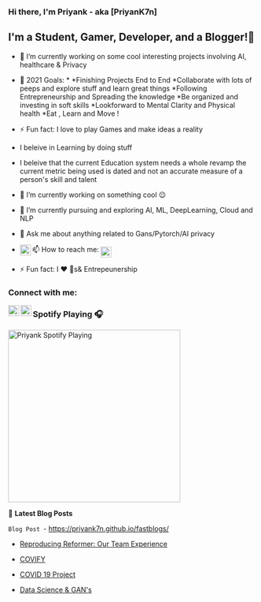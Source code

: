 ### Hi there, I'm Priyank  - aka [PriyanK7n]
## I'm a Student, Gamer, Developer, and a Blogger!👋

- 🔭 I’m currently working on some cool interesting projects involving AI, healthcare & Privacy  
- 🥅 2021 Goals: *
                 *Finishing Projects End to End
                 *Collaborate with lots of peeps and explore stuff and learn great things
                 *Following Entrepreneurship and Spreading the knowledge
                 *Be organized and investing in soft skills 
                 *Lookforward to  Mental Clarity and Physical health
                 *Eat , Learn and Move !

- ⚡ Fun fact: I love to play Games and make ideas a reality 
- I beleive in Learning by doing stuff
- I beleive that the current Education system needs a whole revamp the current metric being used is dated and not an accurate measure of a person's skill and talent
- 🔭 I’m currently working on something cool :wink:
- 🌱 I’m currently pursuing and exploring  AI, ML, DeepLearning, Cloud and NLP
- 💬 Ask me about anything related to Gans/Pytorch/AI privacy
- 📫 How to reach me: 
[<img align="middle" alt="PriyanK7n | Twitter" width="22px" src="https://cdn.jsdelivr.net/npm/simple-icons@v3/icons/twitter.svg" />][twitter]
[<img align="left" alt="PriyanK7n | LinkedIn" width="22px" src="https://cdn.jsdelivr.net/npm/simple-icons@v3/icons/linkedin.svg" />][linkedin]


- ⚡ Fun fact: I :heart: :dog:s& Entrepeunership
 
### Connect with me:             

[<img align="left" alt="PriyanK7n | Twitter" width="22px" src="https://cdn.jsdelivr.net/npm/simple-icons@v3/icons/twitter.svg" />][twitter]
[<img align="left" alt="PriyanK7n | LinkedIn" width="22px" src="https://cdn.jsdelivr.net/npm/simple-icons@v3/icons/linkedin.svg" />][linkedin]

[MyBlog]: https://priyank7n.github.io/fastblogs/
[twitter]: https://twitter.com/PriyanK_7n
[youtube]: https://www.youtube.com/channel/UCB57bZrN3qlNyqaA_g-ML6g 
[linkedin]:https://www.linkedin.com/in/priyank-n-707019195


### Spotify Playing 🎧

[<img src="https://now-playing-codestackr.vercel.app/api/spotify-playing" alt="Priyank Spotify Playing" width="350" />](https://open.spotify.com/user/swyqyimdc12jajde4vpwd2x1b)






📕 **Latest Blog Posts**

<!-- BLOG-POST-LIST:START -->
```Blog Post ```- https://priyank7n.github.io/fastblogs/

- [Reproducing Reformer: Our Team Experience](https://priyank7n.github.io/fastblogs/nlp/reformer/transformers/language-modelling/2021/02/11/reformer-reproducibility-challenge.html)		
 	
 - [COVIFY](https://priyank7n.github.io/fastblogs/jupyter/2021/01/20/GUI-Covify.html)	
 
 - [COVID 19 Project](https://priyank7n.github.io/fastblogs/2021/01/27/Covid_19_Project.html)	
 
 - [Data Science & GAN's](https://dev.to/gautamkrishnar/microsoft-student-partners--geek-is-the-new-rockstar)		
 <!-- BLOG-POST-LIST:END -->

